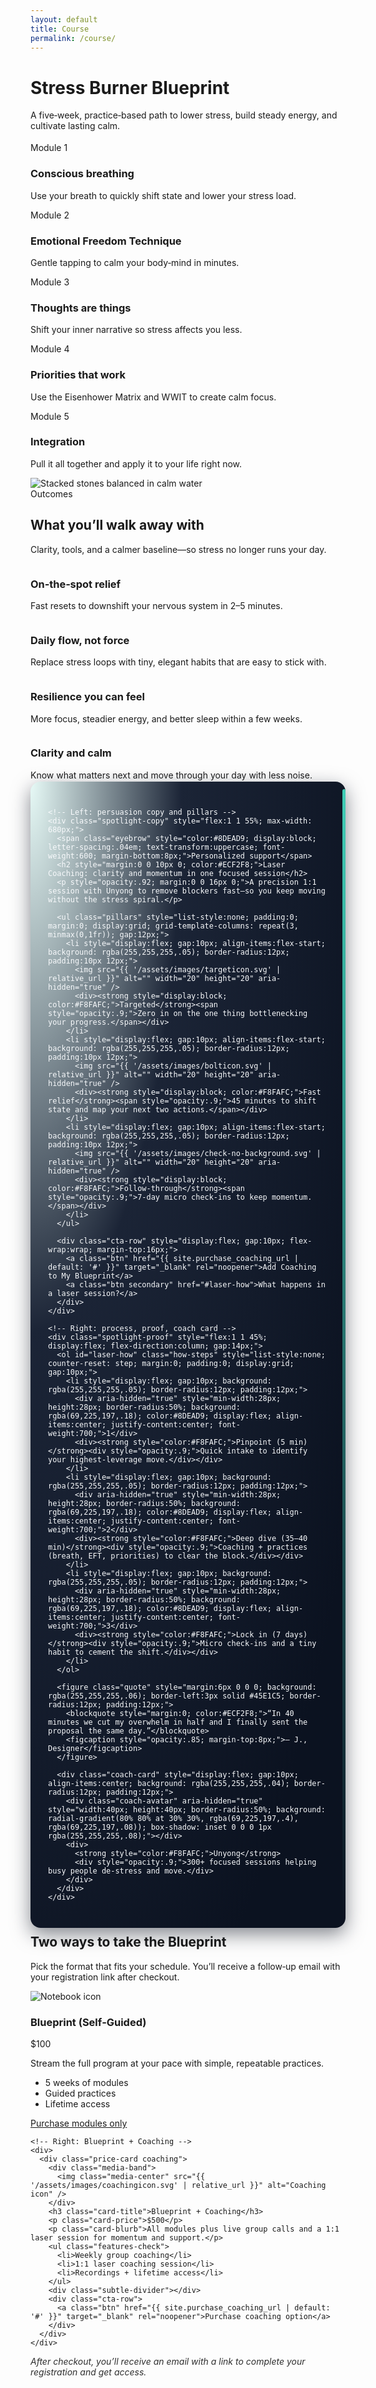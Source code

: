 ```yaml
---
layout: default
title: Course
permalink: /course/
---
```


<!-- Title + Modules up front with side-by-side image on desktop -->
<div class="container section">
  <div class="split">
    <div>
      <div class="section-intro align-left" style="margin:0 0 18px 0">
        <h1 class="course-title">Stress Burner Blueprint</h1>
  <p class="course-kicker small">A five‑week, practice‑based path to lower stress, build steady energy, and cultivate lasting calm.</p>
      </div>
      <div class="module-flow">
    <!-- Step 1 -->
    <div class="step">
      <div class="badge" aria-hidden="true">
        <img src="{{ '/assets/images/module1icon.svg' | relative_url }}" alt="" />
      </div>
      <span class="step-num">Module 1</span>
  <h3>Conscious breathing</h3>
  <p>Use your breath to quickly shift state and lower your stress load.</p>
    </div>
    <!-- Step 2 -->
    <div class="step">
      <div class="badge" aria-hidden="true">
        <img src="{{ '/assets/images/module2icon.svg' | relative_url }}" alt="" />
      </div>
      <span class="step-num">Module 2</span>
      <h3>Emotional Freedom Technique</h3>
  <p>Gentle tapping to calm your body‑mind in minutes.</p>
    </div>
    <!-- Step 3 -->
    <div class="step">
      <div class="badge" aria-hidden="true">
        <img src="{{ '/assets/images/module3icon.svg' | relative_url }}" alt="" />
      </div>
      <span class="step-num">Module 3</span>
      <h3>Thoughts are things</h3>
  <p>Shift your inner narrative so stress affects you less.</p>
    </div>
    <!-- Step 4 -->
    <div class="step">
      <div class="badge" aria-hidden="true">
        <img src="{{ '/assets/images/module4icon.svg' | relative_url }}" alt="" />
      </div>
      <span class="step-num">Module 4</span>
      <h3>Priorities that work</h3>
      <p>Use the Eisenhower Matrix and WWIT to create calm focus.</p>
    </div>
    <!-- Step 5 -->
    <div class="step">
      <div class="badge" aria-hidden="true">
        <img src="{{ '/assets/images/module5icon.svg' | relative_url }}" alt="" />
      </div>
      <span class="step-num">Module 5</span>
      <h3>Integration</h3>
  <p>Pull it all together and apply it to your life right now.</p>
    </div>
      </div>
    </div>
    <div class="split-media skinny" style="max-width:none;">
      <div class="parallax-stack stones-parallax" role="img" aria-label="Stacked stones balanced in calm water">
        <div class="parallax-layer stones-bg" aria-hidden="true"></div>
        <div class="parallax-layer stones-mid" aria-hidden="true"></div>
        <div class="parallax-layer stones-fore" aria-hidden="true"></div>
      </div>
      <noscript>
        <img src="{{ '/assets/images/stonestack-midground.webp' | relative_url }}" alt="Stacked stones balanced in calm water" loading="lazy" />
      </noscript>
    </div>
  </div>
</div>
<!-- Outcomes & benefits (staggered cloud layout, not cards) -->
<div class="container section outcomes-section">
  <div class="section-intro has-accent align-left">
    <span class="eyebrow">Outcomes</span>
    <h2>What you’ll walk away with</h2>
  <p>Clarity, tools, and a calmer baseline—so stress no longer runs your day.</p>
  </div>
  <div class="outcomes-cloud">
    <div class="outcome">
      <div class="outcome-badge" aria-hidden="true">
        <img src="{{ '/assets/images/check.svg' | relative_url }}" alt="" />
      </div>
      <div>
        <h3>On‑the‑spot relief</h3>
  <p>Fast resets to downshift your nervous system in 2–5 minutes.</p>
      </div>
    </div>
    <div class="outcome">
      <div class="outcome-badge" aria-hidden="true">
        <img src="{{ '/assets/images/check.svg' | relative_url }}" alt="" />
      </div>
      <div>
        <h3>Daily flow, not force</h3>
  <p>Replace stress loops with tiny, elegant habits that are easy to stick with.</p>
      </div>
    </div>
    <div class="outcome">
      <div class="outcome-badge" aria-hidden="true">
        <img src="{{ '/assets/images/check.svg' | relative_url }}" alt="" />
      </div>
      <div>
        <h3>Resilience you can feel</h3>
        <p>More focus, steadier energy, and better sleep within a few weeks.</p>
      </div>
    </div>
    <div class="outcome">
      <div class="outcome-badge" aria-hidden="true">
        <img src="{{ '/assets/images/check.svg' | relative_url }}" alt="" />
      </div>
      <div>
        <h3>Clarity and calm</h3>
  <p>Know what matters next and move through your day with less noise.</p>
      </div>
    </div>
  </div>
</div>

<!-- Laser Coaching Spotlight — Variant B: Card on edge (bleeds into pricing) -->
<div class="container section laser-spotlight" id="laser-coaching" style="padding-top:0;">
  <div class="edge-card" style="background: radial-gradient(120% 120% at 0% 0%, rgba(69,225,197,0.12) 0%, rgba(27,36,54,1) 40%, rgba(11,18,32,1) 100%); color:#F8FAFC; border-radius:16px; box-shadow: 0 10px 30px rgba(11,18,32,.5); padding: 28px; display:flex; gap:28px; align-items:stretch; margin-top: -12px; margin-bottom:-36px; position:relative; overflow:hidden;">
    <div class="edge-accent" aria-hidden="true" style="position:absolute; right:-1px; top:12px; bottom:12px; width:6px; background: linear-gradient(180deg, rgba(69,225,197,.9), rgba(69,225,197,0)); border-radius:6px;"></div>

    <!-- Left: persuasion copy and pillars -->
    <div class="spotlight-copy" style="flex:1 1 55%; max-width: 680px;">
      <span class="eyebrow" style="color:#8DEAD9; display:block; letter-spacing:.04em; text-transform:uppercase; font-weight:600; margin-bottom:8px;">Personalized support</span>
      <h2 style="margin:0 0 10px 0; color:#ECF2F8;">Laser Coaching: clarity and momentum in one focused session</h2>
      <p style="opacity:.92; margin:0 0 16px 0;">A precision 1:1 session with Unyong to remove blockers fast—so you keep moving without the stress spiral.</p>

      <ul class="pillars" style="list-style:none; padding:0; margin:0; display:grid; grid-template-columns: repeat(3, minmax(0,1fr)); gap:12px;">
        <li style="display:flex; gap:10px; align-items:flex-start; background: rgba(255,255,255,.05); border-radius:12px; padding:10px 12px;">
          <img src="{{ '/assets/images/targeticon.svg' | relative_url }}" alt="" width="20" height="20" aria-hidden="true" />
          <div><strong style="display:block; color:#F8FAFC;">Targeted</strong><span style="opacity:.9;">Zero in on the one thing bottlenecking your progress.</span></div>
        </li>
        <li style="display:flex; gap:10px; align-items:flex-start; background: rgba(255,255,255,.05); border-radius:12px; padding:10px 12px;">
          <img src="{{ '/assets/images/bolticon.svg' | relative_url }}" alt="" width="20" height="20" aria-hidden="true" />
          <div><strong style="display:block; color:#F8FAFC;">Fast relief</strong><span style="opacity:.9;">45 minutes to shift state and map your next two actions.</span></div>
        </li>
        <li style="display:flex; gap:10px; align-items:flex-start; background: rgba(255,255,255,.05); border-radius:12px; padding:10px 12px;">
          <img src="{{ '/assets/images/check-no-background.svg' | relative_url }}" alt="" width="20" height="20" aria-hidden="true" />
          <div><strong style="display:block; color:#F8FAFC;">Follow‑through</strong><span style="opacity:.9;">7‑day micro check‑ins to keep momentum.</span></div>
        </li>
      </ul>

      <div class="cta-row" style="display:flex; gap:10px; flex-wrap:wrap; margin-top:16px;">
        <a class="btn" href="{{ site.purchase_coaching_url | default: '#' }}" target="_blank" rel="noopener">Add Coaching to My Blueprint</a>
        <a class="btn secondary" href="#laser-how">What happens in a laser session?</a>
      </div>
    </div>

    <!-- Right: process, proof, coach card -->
    <div class="spotlight-proof" style="flex:1 1 45%; display:flex; flex-direction:column; gap:14px;">
      <ol id="laser-how" class="how-steps" style="list-style:none; counter-reset: step; margin:0; padding:0; display:grid; gap:10px;">
        <li style="display:flex; gap:10px; background: rgba(255,255,255,.05); border-radius:12px; padding:12px;">
          <div aria-hidden="true" style="min-width:28px; height:28px; border-radius:50%; background: rgba(69,225,197,.18); color:#8DEAD9; display:flex; align-items:center; justify-content:center; font-weight:700;">1</div>
          <div><strong style="color:#F8FAFC;">Pinpoint (5 min)</strong><div style="opacity:.9;">Quick intake to identify your highest‑leverage move.</div></div>
        </li>
        <li style="display:flex; gap:10px; background: rgba(255,255,255,.05); border-radius:12px; padding:12px;">
          <div aria-hidden="true" style="min-width:28px; height:28px; border-radius:50%; background: rgba(69,225,197,.18); color:#8DEAD9; display:flex; align-items:center; justify-content:center; font-weight:700;">2</div>
          <div><strong style="color:#F8FAFC;">Deep dive (35–40 min)</strong><div style="opacity:.9;">Coaching + practices (breath, EFT, priorities) to clear the block.</div></div>
        </li>
        <li style="display:flex; gap:10px; background: rgba(255,255,255,.05); border-radius:12px; padding:12px;">
          <div aria-hidden="true" style="min-width:28px; height:28px; border-radius:50%; background: rgba(69,225,197,.18); color:#8DEAD9; display:flex; align-items:center; justify-content:center; font-weight:700;">3</div>
          <div><strong style="color:#F8FAFC;">Lock in (7 days)</strong><div style="opacity:.9;">Micro check‑ins and a tiny habit to cement the shift.</div></div>
        </li>
      </ol>

      <figure class="quote" style="margin:6px 0 0 0; background: rgba(255,255,255,.06); border-left:3px solid #45E1C5; border-radius:12px; padding:12px;">
        <blockquote style="margin:0; color:#ECF2F8;">“In 40 minutes we cut my overwhelm in half and I finally sent the proposal the same day.”</blockquote>
        <figcaption style="opacity:.85; margin-top:8px;">— J., Designer</figcaption>
      </figure>

      <div class="coach-card" style="display:flex; gap:10px; align-items:center; background: rgba(255,255,255,.04); border-radius:12px; padding:12px;">
        <div class="coach-avatar" aria-hidden="true" style="width:40px; height:40px; border-radius:50%; background: radial-gradient(80% 80% at 30% 30%, rgba(69,225,197,.4), rgba(69,225,197,.08)); box-shadow: inset 0 0 0 1px rgba(255,255,255,.08);"></div>
        <div>
          <strong style="color:#F8FAFC;">Unyong</strong>
          <div style="opacity:.9;">300+ focused sessions helping busy people de‑stress and move.</div>
        </div>
      </div>
    </div>
  </div>
</div>

<!-- Options & pricing (redesigned two-column compare) -->
<div class="container section">
  <div class="section-intro align-left" style="margin:0 0 10px 0">
    <span class="eyebrow">Choose your path</span>
    <h2>Two ways to take the Blueprint</h2>
  <p>Pick the format that fits your schedule. You’ll receive a follow‑up email with your registration link after checkout.</p>
  </div>
  <div class="options-compare">
    <!-- Left: Self-guided modules -->
    <div>
      <div class="price-card modules">
        <div class="card-hero">
          <img class="hero-emblem" src="{{ '/assets/images/notebook.svg' | relative_url }}" alt="Notebook icon" />
        </div>
  <h3 class="card-title">Blueprint (Self‑Guided)</h3>
        <p class="card-price">$100</p>
        <p class="card-blurb">Stream the full program at your pace with simple, repeatable practices.</p>
        <ul class="features-plain">
          <li>5 weeks of modules</li>
          <li>Guided practices</li>
          <li>Lifetime access</li>
        </ul>
        <div class="subtle-divider"></div>
        <div class="cta-row">
          <a class="btn secondary" href="{{ site.purchase_modules_url | default: '#' }}" target="_blank" rel="noopener">Purchase modules only</a>
        </div>
      </div>
    </div>

    <!-- Right: Blueprint + Coaching -->
    <div>
      <div class="price-card coaching">
        <div class="media-band">
          <img class="media-center" src="{{ '/assets/images/coachingicon.svg' | relative_url }}" alt="Coaching icon" />
        </div>
        <h3 class="card-title">Blueprint + Coaching</h3>
        <p class="card-price">$500</p>
        <p class="card-blurb">All modules plus live group calls and a 1:1 laser session for momentum and support.</p>
        <ul class="features-check">
          <li>Weekly group coaching</li>
          <li>1:1 laser coaching session</li>
          <li>Recordings + lifetime access</li>
        </ul>
        <div class="subtle-divider"></div>
        <div class="cta-row">
          <a class="btn" href="{{ site.purchase_coaching_url | default: '#' }}" target="_blank" rel="noopener">Purchase coaching option</a>
        </div>
      </div>
    </div>
  </div>
  <p style="margin-top:12px; opacity:.9"><em>After checkout, you’ll receive an email with a link to complete your registration and get access.</em></p>
</div>

<!-- Removed glow hover script per request -->
